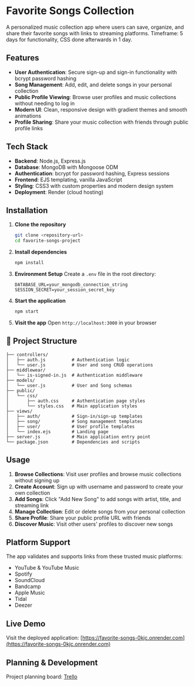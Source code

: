 # Favorite Songs Collection

A personalized music collection app where users can save, organize, and share their favorite songs with links to streaming platforms.
Timeframe: 5 days for functionality, CSS done afterwards in 1 day. 

## Features

- **User Authentication**: Secure sign-up and sign-in functionality with bcrypt password hashing
- **Song Management**: Add, edit, and delete songs in your personal collection
- **Public Profile Viewing**: Browse user profiles and music collections without needing to log in
- **Modern UI**: Clean, responsive design with gradient themes and smooth animations
- **Profile Sharing**: Share your music collection with friends through public profile links

## Tech Stack

- **Backend**: Node.js, Express.js
- **Database**: MongoDB with Mongoose ODM
- **Authentication**: bcrypt for password hashing, Express sessions
- **Frontend**: EJS templating, vanilla JavaScript
- **Styling**: CSS3 with custom properties and modern design system
- **Deployment**: Render (cloud hosting)

## Installation

1. **Clone the repository**
   ```bash
   git clone <repository-url>
   cd favorite-songs-project
   ```

2. **Install dependencies**
   ```bash
   npm install
   ```

3. **Environment Setup**
   Create a `.env` file in the root directory:
   ```env
   DATABASE_URL=your_mongodb_connection_string
   SESSION_SECRET=your_session_secret_key
   ```

4. **Start the application**
   ```bash
   npm start
   ```

5. **Visit the app**
   Open `http://localhost:3000` in your browser

## 📁 Project Structure

```
├── controllers/
│   ├── auth.js          # Authentication logic
│   └── user.js          # User and song CRUD operations
├── middlewear/
│   └── is-signed-in.js  # Authentication middleware
├── models/
│   └── user.js          # User and Song schemas
├── public/
│   └── css/
│       ├── auth.css     # Authentication page styles
│       └── styles.css   # Main application styles
├── views/
│   ├── auth/            # Sign-in/sign-up templates
│   ├── song/            # Song management templates
│   ├── user/            # User profile templates
│   └── index.ejs        # Landing page
├── server.js            # Main application entry point
└── package.json         # Dependencies and scripts
```

## Usage

1. **Browse Collections**: Visit user profiles and browse music collections without signing up
2. **Create Account**: Sign up with username and password to create your own collection
3. **Add Songs**: Click "Add New Song" to add songs with artist, title, and streaming link
4. **Manage Collection**: Edit or delete songs from your personal collection
5. **Share Profile**: Share your public profile URL with friends
6. **Discover Music**: Visit other users' profiles to discover new songs

## Platform Support

The app validates and supports links from these trusted music platforms:
- YouTube & YouTube Music
- Spotify
- SoundCloud
- Bandcamp
- Apple Music
- Tidal
- Deezer

## Live Demo

Visit the deployed application: [https://favorite-songs-0kjc.onrender.com](https://favorite-songs-0kjc.onrender.com)

## Planning & Development

Project planning board: [Trello](https://trello.com/b/CgnN49o1/module-2-project-planning)
